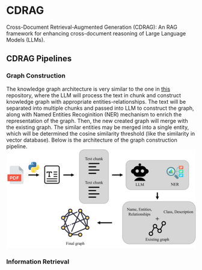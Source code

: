 # CDRAG
Cross-Document Retrieval-Augmented Generation (CDRAG): An RAG framework for enhancing cross-document reasoning of Large Language Models (LLMs). 

## CDRAG Pipelines
### Graph Construction
The knowledge graph architecture is very similar to the one in [this](https://github.com/LMMApplication/RAKG) repository, where the LLM will process the text in chunk and construct knowledge graph with appropriate entities-relationships. The text will be separated into multiple chunks and passed into LLM to construct the graph, along with Named Entities Recoginition (NER) mechanism to enrich the representation of the graph. Then, the new created graph will merge with the existing graph. The similar entities may be merged into a single entity, which will be determined the cosine similarity threshold (like the similarity in vector database). Below is the architecture of the graph construction pipeline.
![image](https://github.com/Lottotpk/CDRAG/blob/main/fig/Construct.png)

### Information Retrieval
